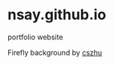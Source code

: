 # nsay.github.io
portfolio website

Firefly background by [cszhu](https://github.com/cszhu/firefly.js/tree/master)

